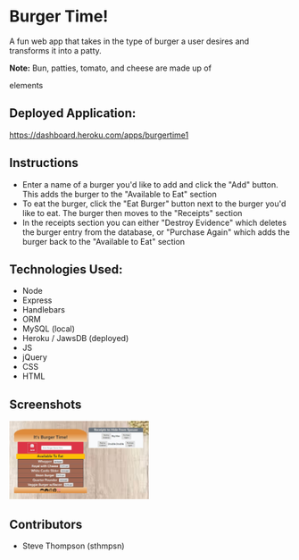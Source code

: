# Burger Time!
A fun web app that takes in the type of burger a user desires and transforms it into a patty. 

**Note:** Bun, patties, tomato, and cheese are made up of <div> elements

## Deployed Application:
https://dashboard.heroku.com/apps/burgertime1

## Instructions
*  Enter a name of a burger you'd like to add and click the "Add" button. This adds the burger to the "Available to Eat" section
* To eat the burger, click the "Eat Burger" button next to the burger you'd like to eat. The burger then moves to the "Receipts" section
* In the receipts section you can either "Destroy Evidence" which deletes the burger entry from the database, or "Purchase Again" which adds the burger back to the "Available to Eat" section

## Technologies Used:
* Node
* Express
* Handlebars
* ORM
* MySQL (local)
* Heroku / JawsDB (deployed)
* JS
* jQuery
* CSS
* HTML

## Screenshots
<img src="design/screenshots/01-app.jpg" width="250" alt="app">

## Contributors
* Steve Thompson (sthmpsn)
